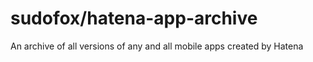 # sudofox/hatena-app-archive

An archive of all versions of any and all mobile apps created by Hatena

